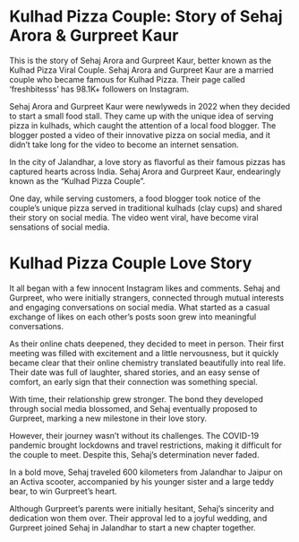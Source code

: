 # Kulhad Pizza Couple: Story of Sehaj Arora & Gurpreet Kaur

This is the story of Sehaj Arora and Gurpreet Kaur, better known as the Kulhad Pizza Viral Couple. Sehaj Arora and Gurpreet Kaur are a married couple who became famous for Kulhad Pizza. Their page called ‘freshbitesss’ has 98.1K+ followers on Instagram.

Sehaj Arora and Gurpreet Kaur were newlyweds in 2022 when they decided to start a small food stall. They came up with the unique idea of serving pizza in kulhads, which caught the attention of a local food blogger. The blogger posted a video of their innovative pizza on social media, and it didn’t take long for the video to become an internet sensation.

In the city of Jalandhar, a love story as flavorful as their famous pizzas has captured hearts across India. Sehaj Arora and Gurpreet Kaur, endearingly known as the “Kulhad Pizza Couple”.

 One day, while serving customers, a food blogger took notice of the couple’s unique pizza served in traditional kulhads (clay cups) and shared their story on social media. The video went viral, have become viral sensations of social media.

 # Kulhad Pizza Couple Love Story
It all began with a few innocent Instagram likes and comments. Sehaj and Gurpreet, who were initially strangers, connected through mutual interests and engaging conversations on social media. What started as a casual exchange of likes on each other’s posts soon grew into meaningful conversations.

 

As their online chats deepened, they decided to meet in person. Their first meeting was filled with excitement and a little nervousness, but it quickly became clear that their online chemistry translated beautifully into real life. Their date was full of laughter, shared stories, and an easy sense of comfort, an early sign that their connection was something special.

 

With time, their relationship grew stronger. The bond they developed through social media blossomed, and Sehaj eventually proposed to Gurpreet, marking a new milestone in their love story.

 

However, their journey wasn’t without its challenges. The COVID-19 pandemic brought lockdowns and travel restrictions, making it difficult for the couple to meet. Despite this, Sehaj’s determination never faded.

 

In a bold move, Sehaj traveled 600 kilometers from Jalandhar to Jaipur on an Activa scooter, accompanied by his younger sister and a large teddy bear, to win Gurpreet’s heart.

 

Although Gurpreet’s parents were initially hesitant, Sehaj’s sincerity and dedication won them over. Their approval led to a joyful wedding, and Gurpreet joined Sehaj in Jalandhar to start a new chapter together.
